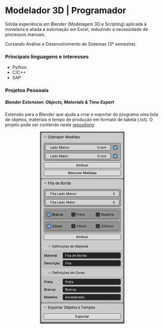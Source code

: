 
# Modelador 3D | Programador

Sólida experiência em Blender (Modelagem 3D e Scripting) aplicada à movelaria e aliada a automação em Excel, reduzindo a necessidade de processos manuais.

Cursando Análise e Desenvolvimento de Sistemas (3º semestre).

### Principais linguagens e interesses
- Python
- C/C++
- SAP

### Projetos Pessoais
##### Blender Extension: Objects, Materials & Time Export
Extensão para o Blender que ajuda a criar e exportar do programa uma lista de objetos, materiais e tempo de produção em formato de tabela (.txt). O projeto pode ser conferido neste [repositório](https://github.com/alvesjohann/OMTExport)
<p align="center">
 <img width="276" height="628" alt="image" src="https://raw.githubusercontent.com/alvesjohann/alvesjohann/refs/heads/main/assets/v0.1.0-alpha.png" />
</p>
<!--
 -->
